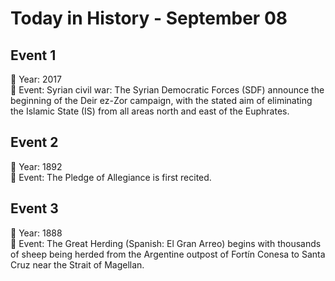 # Today in History - September 08

## Event 1
📅 Year: 2017  
📝 Event: Syrian civil war: The Syrian Democratic Forces (SDF) announce the beginning of the Deir ez-Zor campaign, with the stated aim of eliminating the Islamic State (IS) from all areas north and east of the Euphrates.

## Event 2
📅 Year: 1892  
📝 Event: The Pledge of Allegiance is first recited.

## Event 3
📅 Year: 1888  
📝 Event: The Great Herding (Spanish: El Gran Arreo) begins with thousands of sheep being herded from the Argentine outpost of Fortín Conesa to Santa Cruz near the Strait of Magellan.


